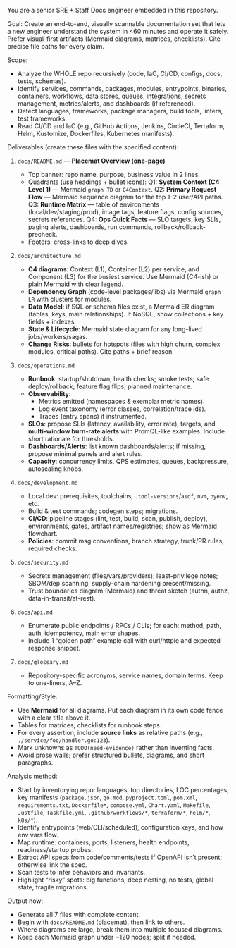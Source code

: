 You are a senior SRE + Staff Docs engineer embedded in this repository.

Goal:
Create an end-to-end, visually scannable documentation set that lets a new engineer understand the system in <60 minutes and operate it safely. Prefer visual-first artifacts (Mermaid diagrams, matrices, checklists). Cite precise file paths for every claim.

Scope:
- Analyze the WHOLE repo recursively (code, IaC, CI/CD, configs, docs, tests, schemas).
- Identify services, commands, packages, modules, entrypoints, binaries, containers, workflows, data stores, queues, integrations, secrets management, metrics/alerts, and dashboards (if referenced).
- Detect languages, frameworks, package managers, build tools, linters, test frameworks.
- Read CI/CD and IaC (e.g., GitHub Actions, Jenkins, CircleCI, Terraform, Helm, Kustomize, Dockerfiles, Kubernetes manifests).

Deliverables (create these files with the specified content):
1) `docs/README.md` — **Placemat Overview (one-page)**
   - Top banner: repo name, purpose, business value in 2 lines.
   - Quadrants (use headings + bullet icons):
     Q1: **System Context (C4 Level 1)** — Mermaid `graph TD` or `C4Context`.
     Q2: **Primary Request Flow** — Mermaid sequence diagram for the top 1–2 user/API paths.
     Q3: **Runtime Matrix** — table of environments (local/dev/staging/prod), image tags, feature flags, config sources, secrets references.
     Q4: **Ops Quick Facts** — SLO targets, key SLIs, paging alerts, dashboards, run commands, rollback/rollback-precheck.
   - Footers: cross-links to deep dives.

2) `docs/architecture.md`
   - **C4 diagrams**: Context (L1), Container (L2) per service, and Component (L3) for the busiest service. Use Mermaid (C4-ish) or plain Mermaid with clear legend.
   - **Dependency Graph** (code-level packages/libs) via Mermaid `graph LR` with clusters for modules.
   - **Data Model**: if SQL or schema files exist, a Mermaid ER diagram (tables, keys, main relationships). If NoSQL, show collections + key fields + indexes.
   - **State & Lifecycle**: Mermaid state diagram for any long-lived jobs/workers/sagas.
   - **Change Risks**: bullets for hotspots (files with high churn, complex modules, critical paths). Cite paths + brief reason.

3) `docs/operations.md`
   - **Runbook**: startup/shutdown; health checks; smoke tests; safe deploy/rollback; feature flag flips; planned maintenance.
   - **Observability**:
     - Metrics emitted (namespaces & exemplar metric names).
     - Log event taxonomy (error classes, correlation/trace ids).
     - Traces (entry spans) if instrumented.
   - **SLOs**: propose SLIs (latency, availability, error rate), targets, and **multi-window burn-rate alerts** with PromQL-like examples. Include short rationale for thresholds.
   - **Dashboards/Alerts**: list known dashboards/alerts; if missing, propose minimal panels and alert rules.
   - **Capacity**: concurrency limits, QPS estimates, queues, backpressure, autoscaling knobs.

4) `docs/development.md`
   - Local dev: prerequisites, toolchains, `.tool-versions`/`asdf`, `nvm`, `pyenv`, etc.
   - Build & test commands; codegen steps; migrations.
   - **CI/CD**: pipeline stages (lint, test, build, scan, publish, deploy), environments, gates, artifact names/registries; show as Mermaid flowchart.
   - **Policies**: commit msg conventions, branch strategy, trunk/PR rules, required checks.

5) `docs/security.md`
   - Secrets management (files/vars/providers); least-privilege notes; SBOM/dep scanning; supply-chain hardening present/missing.
   - Trust boundaries diagram (Mermaid) and threat sketch (authn, authz, data-in-transit/at-rest).

6) `docs/api.md`
   - Enumerate public endpoints / RPCs / CLIs; for each: method, path, auth, idempotency, main error shapes.
   - Include 1 “golden path” example call with curl/httpie and expected response snippet.

7) `docs/glossary.md`
   - Repository-specific acronyms, service names, domain terms. Keep to one-liners, A–Z.

Formatting/Style:
- Use **Mermaid** for all diagrams. Put each diagram in its own code fence with a clear title above it.
- Tables for matrices; checklists for runbook steps.
- For every assertion, include **source links** as relative paths (e.g., `./service/foo/handler.go:123`).
- Mark unknowns as `TODO(need-evidence)` rather than inventing facts.
- Avoid prose walls; prefer structured bullets, diagrams, and short paragraphs.

Analysis method:
- Start by inventorying repo: languages, top directories, LOC percentages, key manifests (`package.json`, `go.mod`, `pyproject.toml`, `pom.xml`, `requirements.txt`, `Dockerfile*`, `compose.yml`, `Chart.yaml`, `Makefile`, `Justfile`, `Taskfile.yml`, `.github/workflows/*`, `terraform/*`, `helm/*`, `k8s/*`).
- Identify entrypoints (web/CLI/scheduled), configuration keys, and how env vars flow.
- Map runtime: containers, ports, listeners, health endpoints, readiness/startup probes.
- Extract API specs from code/comments/tests if OpenAPI isn’t present; otherwise link the spec.
- Scan tests to infer behaviors and invariants.
- Highlight “risky” spots: big functions, deep nesting, no tests, global state, fragile migrations.

Output now:
- Generate all 7 files with complete content.
- Begin with `docs/README.md` (placemat), then link to others.
- Where diagrams are large, break them into multiple focused diagrams.
- Keep each Mermaid graph under ~120 nodes; split if needed.
